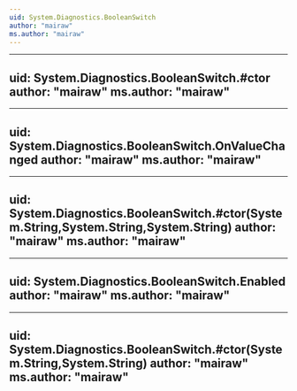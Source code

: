 ```yaml
---
uid: System.Diagnostics.BooleanSwitch
author: "mairaw"
ms.author: "mairaw"
---
```


---
uid: System.Diagnostics.BooleanSwitch.#ctor
author: "mairaw"
ms.author: "mairaw"
---

---
uid: System.Diagnostics.BooleanSwitch.OnValueChanged
author: "mairaw"
ms.author: "mairaw"
---

---
uid: System.Diagnostics.BooleanSwitch.#ctor(System.String,System.String,System.String)
author: "mairaw"
ms.author: "mairaw"
---

---
uid: System.Diagnostics.BooleanSwitch.Enabled
author: "mairaw"
ms.author: "mairaw"
---

---
uid: System.Diagnostics.BooleanSwitch.#ctor(System.String,System.String)
author: "mairaw"
ms.author: "mairaw"
---
